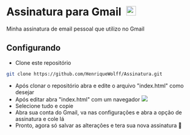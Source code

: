 <h1>Assinatura para Gmail &nbsp;<img width="25" src="https://user-images.githubusercontent.com/5141132/50740364-7ea80880-1217-11e9-8faf-2348e31beedd.png"></h1>
Minha assinatura de email pessoal que utilizo no Gmail

## Configurando

- Clone este repositório
```sh
git clone https://github.com/HenriqueWolff/Assinatura.git
```

- Após clonar o repositório abra e edite o arquivo "index.html" como desejar
- Após editar abra "index.html" com um navegador <img src="https://user-images.githubusercontent.com/79487966/198859707-1bbe92e5-949c-45ee-bd70-e3a46cd2ea40.png"> 
- Selecione tudo e copie <img scr="https://user-images.githubusercontent.com/79487966/198859885-8a756bc4-bef9-4e5c-bc76-acb506bc1f10.png">
- Abra sua conta do Gmail, va nas configurações e abra a opção de assinatura e cole lá
- Pronto, agora só salvar as alterações e tera sua nova assinatura :call_me_hand:
